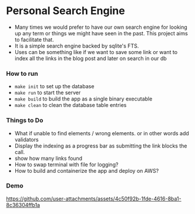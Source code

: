 # Personal Search Engine

- Many times we would prefer to have our own search engine for looking up any term or things we might have seen in the
  past. This project aims to facilitate that.
- It is a simple search engine backed by sqlite's FTS.
- Uses can be something like if we want to save some link or want to index all the links in the blog post and later on
  search in our db

### How to run

- `make init` to set up the database
- `make run` to start the server
- `make build` to build the app as a single binary executable
- `make clean` to clean the database table entries

### Things to Do

- What if unable to find elements / wrong elements. or in other words add validators
- Display the indexing as a progress bar as submitting the link blocks the call.
- show how many links found
- How to swap terminal with file for logging?
- How to build and containerize the app and deploy on AWS?

### Demo

https://github.com/user-attachments/assets/4c50f92b-1fde-4616-8ba1-8c36304ffb1a

